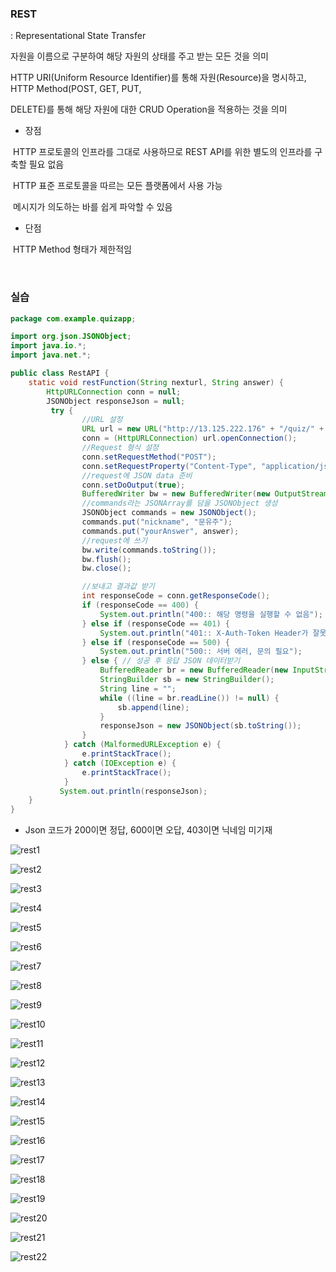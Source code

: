 ### REST

: Representational State Transfer

자원을 이름으로 구분하여 해당 자원의 상태를 주고 받는 모든 것을 의미

HTTP URI(Uniform Resource Identifier)를 통해 자원(Resource)을 명시하고, HTTP Method(POST, GET, PUT,

DELETE)를 통해 해당 자원에 대한 CRUD Operation을 적용하는 것을 의미

- 장점

​	HTTP 프로토콜의 인프라를 그대로 사용하므로 REST API를 위한 별도의 인프라를 구축할 필요 없음

​	HTTP 표준 프로토콜을 따르는 모든 플랫폼에서 사용 가능

​	메시지가 의도하는 바를 쉽게 파악할 수 있음

- 단점

​	HTTP Method 형태가 제한적임

<br/>

### 실습

```java
package com.example.quizapp;

import org.json.JSONObject;
import java.io.*;
import java.net.*;

public class RestAPI {
    static void restFunction(String nexturl, String answer) {
    	HttpURLConnection conn = null;
		JSONObject responseJson = null;
		 try {
		        //URL 설정
		        URL url = new URL("http://13.125.222.176" + "/quiz/" + nexturl);
		        conn = (HttpURLConnection) url.openConnection();
		        //Request 형식 설정
		        conn.setRequestMethod("POST");
		        conn.setRequestProperty("Content-Type", "application/json");
		        //request에 JSON data 준비
		        conn.setDoOutput(true);
		        BufferedWriter bw = new BufferedWriter(new OutputStreamWriter(conn.getOutputStream()));
		        //commands라는 JSONArray를 담을 JSONObject 생성
		        JSONObject commands = new JSONObject();
		        commands.put("nickname", "문유주");
		        commands.put("yourAnswer", answer);
		        //request에 쓰기
		        bw.write(commands.toString());
		        bw.flush();
		        bw.close();

		        //보내고 결과값 받기
		        int responseCode = conn.getResponseCode();
		        if (responseCode == 400) {
		            System.out.println("400:: 해당 명령을 실행할 수 없음");
		        } else if (responseCode == 401) {
		            System.out.println("401:: X-Auth-Token Header가 잘못됨");
		        } else if (responseCode == 500) {
		            System.out.println("500:: 서버 에러, 문의 필요");
		        } else { // 성공 후 응답 JSON 데이터받기
		            BufferedReader br = new BufferedReader(new InputStreamReader(conn.getInputStream()));
		            StringBuilder sb = new StringBuilder();
		            String line = "";
		            while ((line = br.readLine()) != null) {
		                sb.append(line);
		            }
		            responseJson = new JSONObject(sb.toString());
		        }
		    } catch (MalformedURLException e) {
		        e.printStackTrace();
		    } catch (IOException e) {
		        e.printStackTrace();
		    }
		   System.out.println(responseJson);
    }
}
```

- Json 코드가 200이면 정답, 600이면 오답, 403이면 닉네임 미기재

![rest1](./rest1.png)

![rest2](./rest2.png)

![rest3](./rest3.png)

![rest4](./rest4.png)

![rest5](./rest5.png)

![rest6](./rest6.png)

![rest7](./rest7.png)

![rest8](./rest8.png)

![rest9](./rest9.png)

![rest10](./rest10.png)

![rest11](./rest11.png)

![rest12](./rest12.png)

![rest13](./rest13.png)

![rest14](./rest14.png)

![rest15](./rest15.png)

![rest16](./rest16.png)

![rest17](./rest17.png)

![rest18](./rest18.png)

![rest19](./rest19.png)

![rest20](./rest20.png)

![rest21](./rest21.png)

![rest22](./rest22.png)

<br/>
